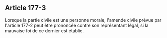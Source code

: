 Article 177-3
----
Lorsque la partie civile est une personne morale, l'amende civile prévue par
l'article 177-2 peut être prononcée contre son représentant légal, si la
mauvaise foi de ce dernier est établie.

